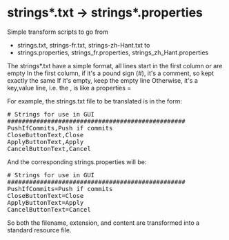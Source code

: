 # strings*.txt -> strings*.properties
Simple transform scripts to go from 
* strings.txt, strings-fr.txt, strings-zh-Hant.txt 
to
* strings.properties, strings_fr.properties, strings_zh_Hant.properties

The strings*.txt have a simple format, all lines start in the first column or are empty
In the first column, if it's a pound sign (#), it's a comment, so kept exactly the same
If it's empty, keep the empty line
Otherwise, it's a key,value line, i.e. the , is like a properties =

For example, the strings.txt file to be translated is in the form:
<pre>
# Strings for use in GUI
#################################################
PushIfCommits,Push if commits
CloseButtonText,Close
ApplyButtonText,Apply
CancelButtonText,Cancel
</pre>

And the corresponding strings.properties will be:
<pre>
# Strings for use in GUI
#################################################
PushIfCommits=Push if commits
CloseButtonText=Close
ApplyButtonText=Apply
CancelButtonText=Cancel
</pre>
So both the filename, extension, and  content are transformed into a  standard resource file.
